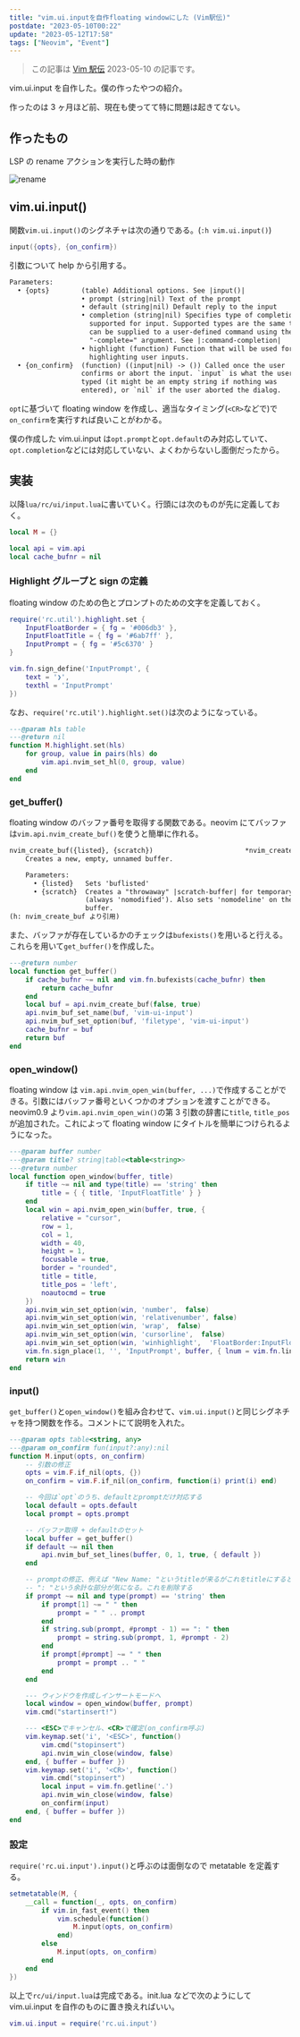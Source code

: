 ```yaml
---
title: "vim.ui.inputを自作floating windowにした (Vim駅伝)"
postdate: "2023-05-10T00:22"
update: "2023-05-12T17:58"
tags: ["Neovim", "Event"]
---
```


> この記事は [Vim 駅伝](https://vim-jp.org/ekiden/) 2023-05-10 の記事です。

vim.ui.input を自作した。僕の作ったやつの紹介。

作ったのは 3 ヶ月ほど前、現在も使ってて特に問題は起きてない。

## 作ったもの

LSP の rename アクションを実行した時の動作

![rename](rename.gif)

## vim.ui.input()

関数`vim.ui.input()`のシグネチャは次の通りである。(`:h vim.ui.input()`)

```lua
input({opts}, {on_confirm})
```

引数について help から引用する。

```txt
Parameters:
  • {opts}        (table) Additional options. See |input()|
                  • prompt (string|nil) Text of the prompt
                  • default (string|nil) Default reply to the input
                  • completion (string|nil) Specifies type of completion
                    supported for input. Supported types are the same that
                    can be supplied to a user-defined command using the
                    "-complete=" argument. See |:command-completion|
                  • highlight (function) Function that will be used for
                    highlighting user inputs.
  • {on_confirm}  (function) ((input|nil) -> ()) Called once the user
                  confirms or abort the input. `input` is what the user
                  typed (it might be an empty string if nothing was
                  entered), or `nil` if the user aborted the dialog.
```

`opt`に基づいて floating window を作成し、適当なタイミング(`<CR>`などで)で`on_confirm`を実行すれば良いことがわかる。

僕の作成した vim.ui.input は`opt.prompt`と`opt.default`のみ対応していて、`opt.completion`などには対応していない、よくわからないし面倒だったから。

## 実装

以降`lua/rc/ui/input.lua`に書いていく。行頭には次のものが先に定義しておく。

```lua
local M = {}

local api = vim.api
local cache_bufnr = nil
```

### Highlight グループと sign の定義

floating window のための色とプロンプトのための文字を定義しておく。

```lua
require('rc.util').highlight.set {
    InputFloatBorder = { fg = '#006db3' },
    InputFloatTitle = { fg = '#6ab7ff' },
    InputPrompt = { fg = '#5c6370' }
}

vim.fn.sign_define('InputPrompt', {
    text = '❯',
    texthl = 'InputPrompt'
})
```

なお、`require('rc.util').highlight.set()`は次のようになっている。

```lua
---@param hls table
---@return nil
function M.highlight.set(hls)
    for group, value in pairs(hls) do
        vim.api.nvim_set_hl(0, group, value)
    end
end
```

### get_buffer()

floating window のバッファ番号を取得する関数である。neovim にてバッファは`vim.api.nvim_create_buf()`を使うと簡単に作れる。

```txt
nvim_create_buf({listed}, {scratch})                       *nvim_create_buf()*
    Creates a new, empty, unnamed buffer.

    Parameters:
      • {listed}   Sets 'buflisted'
      • {scratch}  Creates a "throwaway" |scratch-buffer| for temporary work
                   (always 'nomodified'). Also sets 'nomodeline' on the
                   buffer.
(h: nvim_create_buf より引用)
```

また、バッファが存在しているかのチェックは`bufexists()`を用いると行える。これらを用いて`get_buffer()`を作成した。

```lua
---@return number
local function get_buffer()
    if cache_bufnr ~= nil and vim.fn.bufexists(cache_bufnr) then
        return cache_bufnr
    end
    local buf = api.nvim_create_buf(false, true)
    api.nvim_buf_set_name(buf, 'vim-ui-input')
    api.nvim_buf_set_option(buf, 'filetype', 'vim-ui-input')
    cache_bufnr = buf
    return buf
end
```

### open_window()

floating window は `vim.api.nvim_open_win(buffer, ...)`で作成することができる。引数にはバッファ番号といくつかのオプションを渡すことができる。  
neovim0.9 より`vim.api.nvim_open_win()`の第 3 引数の辞書に`title`, `title_pos`が追加された。これによって floating window にタイトルを簡単につけられるようになった。

```lua
---@param buffer number
---@param title? string|table<table<string>>
---@return number
local function open_window(buffer, title)
    if title ~= nil and type(title) == 'string' then
        title = { { title, 'InputFloatTitle' } }
    end
    local win = api.nvim_open_win(buffer, true, {
        relative = "cursor",
        row = 1,
        col = 1,
        width = 40,
        height = 1,
        focusable = true,
        border = "rounded",
        title = title,
        title_pos = 'left',
        noautocmd = true
    })
    api.nvim_win_set_option(win, 'number',  false)
    api.nvim_win_set_option(win, 'relativenumber', false)
    api.nvim_win_set_option(win, 'wrap',  false)
    api.nvim_win_set_option(win, 'cursorline',  false)
    api.nvim_win_set_option(win, 'winhighlight',  'FloatBorder:InputFloatBorder,NormalFloat:Normal')
    vim.fn.sign_place(1, '', 'InputPrompt', buffer, { lnum = vim.fn.line('.') })
    return win
end
```

### input()

`get_buffer()`と`open_window()`を組み合わせて、`vim.ui.input()`と同じシグネチャを持つ関数を作る。コメントにて説明を入れた。

```lua
---@param opts table<string, any>
---@param on_confirm fun(input?:any):nil
function M.input(opts, on_confirm)
    -- 引数の修正
    opts = vim.F.if_nil(opts, {})
    on_confirm = vim.F.if_nil(on_confirm, function(i) print(i) end)

    -- 今回は`opt`のうち、defaultとpromptだけ対応する
    local default = opts.default
    local prompt = opts.prompt

    -- バッファ取得 + defaultのセット
    local buffer = get_buffer()
    if default ~= nil then
        api.nvim_buf_set_lines(buffer, 0, 1, true, { default })
    end

    -- promptの修正、例えば "New Name: "というtitleが来るがこれをtitleにすると
    -- ": "という余計な部分が気になる。これを削除する
    if prompt ~= nil and type(prompt) == 'string' then
        if prompt[1] ~= " " then
            prompt = " " .. prompt
        end
        if string.sub(prompt, #prompt - 1) == ": " then
            prompt = string.sub(prompt, 1, #prompt - 2)
        end
        if prompt[#prompt] ~= " " then
            prompt = prompt .. " "
        end
    end

    --- ウィンドウを作成しインサートモードへ
    local window = open_window(buffer, prompt)
    vim.cmd("startinsert!")

    --- <ESC>でキャンセル、<CR>で確定(on_confirm呼ぶ)
    vim.keymap.set('i', '<ESC>', function()
        vim.cmd("stopinsert")
        api.nvim_win_close(window, false)
    end, { buffer = buffer })
    vim.keymap.set('i', '<CR>', function()
        vim.cmd("stopinsert")
        local input = vim.fn.getline('.')
        api.nvim_win_close(window, false)
        on_confirm(input)
    end, { buffer = buffer })
end
```

### 設定

`require('rc.ui.input').input()`と呼ぶのは面倒なので metatable を定義する。

```lua
setmetatable(M, {
    __call = function(_, opts, on_confirm)
        if vim.in_fast_event() then
            vim.schedule(function()
                M.input(opts, on_confirm)
            end)
        else
            M.input(opts, on_confirm)
        end
    end
})
```

以上で`rc/ui/input.lua`は完成である。init.lua などで次のようにして vim.ui.input を自作のものに置き換えればいい。

```lua
vim.ui.input = require('rc.ui.input')
```
